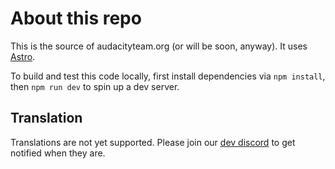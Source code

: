 # About this repo

This is the source of audacityteam.org (or will be soon, anyway). It uses [Astro](https://docs.astro.build/en/getting-started/).

To build and test this code locally, first install dependencies via `npm install`, then `npm run dev` to spin up a dev server. 

## Translation

Translations are not yet supported. Please join our [dev discord](https://discord.gg/sFHfRbUVZj) to get notified when they are.